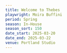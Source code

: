 ```yaml
---
title: Welcome to Thebes
playwright: Moira Buffini
period: Spring
season: In-House
season_sort: 150
date_start: 2025-03-20
date_end: 2025-03-22
venue: Portland Studio
---
```

